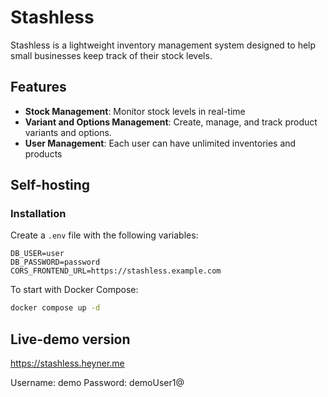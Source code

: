 # Stashless

Stashless is a lightweight inventory management system designed to help small businesses keep track of their stock levels.

## Features

- **Stock Management**: Monitor stock levels in real-time
- **Variant and Options Management**: Create, manage, and track product variants and options.
- **User Management**: Each user can have unlimited inventories and products

## Self-hosting

### Installation

Create a `.env` file with the following variables:

```ENV
DB_USER=user
DB_PASSWORD=password
CORS_FRONTEND_URL=https://stashless.example.com
```


To start with Docker Compose:

```BASH
docker compose up -d
```

## Live-demo version

<https://stashless.heyner.me>

Username: demo
Password: demoUser1@
